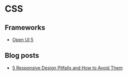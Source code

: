 # CSS

## Frameworks
 - [Open UI 5](http://openui5.org)
 
## Blog posts
 - [5 Responsive Design Pitfalls and How to Avoid Them](http://www.sitepoint.com/5-responsive-design-pitfalls-and-how-to-avoid-them/?utm_source=mobilewebweekly&utm_medium=email)
